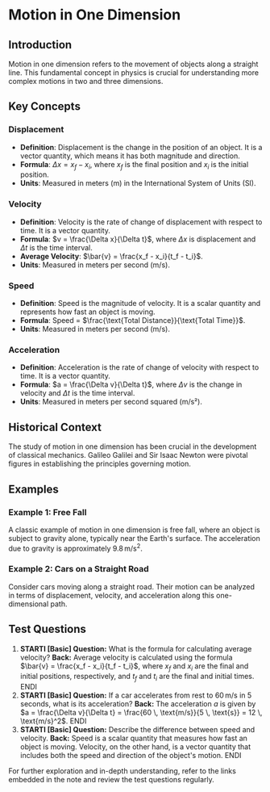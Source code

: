 # Motion in One Dimension

## Introduction
Motion in one dimension refers to the movement of objects along a straight line. This fundamental concept in physics is crucial for understanding more complex motions in two and three dimensions.

## Key Concepts

### Displacement
- **Definition**: Displacement is the change in the position of an object. It is a vector quantity, which means it has both magnitude and direction.
- **Formula**: $\Delta x = x_f - x_i$, where $x_f$ is the final position and $x_i$ is the initial position.
- **Units**: Measured in meters (m) in the International System of Units (SI).

### Velocity
- **Definition**: Velocity is the rate of change of displacement with respect to time. It is a vector quantity.
- **Formula**: $v = \frac{\Delta x}{\Delta t}$, where $\Delta x$ is displacement and $\Delta t$ is the time interval.
- **Average Velocity**: $\bar{v} = \frac{x_f - x_i}{t_f - t_i}$.
- **Units**: Measured in meters per second (m/s).

### Speed
- **Definition**: Speed is the magnitude of velocity. It is a scalar quantity and represents how fast an object is moving.
- **Formula**: Speed = $\frac{\text{Total Distance}}{\text{Total Time}}$.
- **Units**: Measured in meters per second (m/s).

### Acceleration
- **Definition**: Acceleration is the rate of change of velocity with respect to time. It is a vector quantity.
- **Formula**: $a = \frac{\Delta v}{\Delta t}$, where $\Delta v$ is the change in velocity and $\Delta t$ is the time interval.
- **Units**: Measured in meters per second squared (m/s²).

## Historical Context
The study of motion in one dimension has been crucial in the development of classical mechanics. Galileo Galilei and Sir Isaac Newton were pivotal figures in establishing the principles governing motion.

## Examples

### Example 1: Free Fall
A classic example of motion in one dimension is free fall, where an object is subject to gravity alone, typically near the Earth's surface. The acceleration due to gravity is approximately $9.8 \, \text{m/s}^2$.

### Example 2: Cars on a Straight Road
Consider cars moving along a straight road. Their motion can be analyzed in terms of displacement, velocity, and acceleration along this one-dimensional path.

## Test Questions
1. **STARTI [Basic] Question:** What is the formula for calculating average velocity? **Back:** Average velocity is calculated using the formula $\bar{v} = \frac{x_f - x_i}{t_f - t_i}$, where $x_f$ and $x_i$ are the final and initial positions, respectively, and $t_f$ and $t_i$ are the final and initial times. ENDI
2. **STARTI [Basic] Question:** If a car accelerates from rest to $60 \, \text{m/s}$ in $5 \, \text{seconds}$, what is its acceleration? **Back:** The acceleration $a$ is given by $a = \frac{\Delta v}{\Delta t} = \frac{60 \, \text{m/s}}{5 \, \text{s}} = 12 \, \text{m/s}^2$. ENDI
3. **STARTI [Basic] Question:** Describe the difference between speed and velocity. **Back:** Speed is a scalar quantity that measures how fast an object is moving. Velocity, on the other hand, is a vector quantity that includes both the speed and direction of the object's motion. ENDI

For further exploration and in-depth understanding, refer to the links embedded in the note and review the test questions regularly.